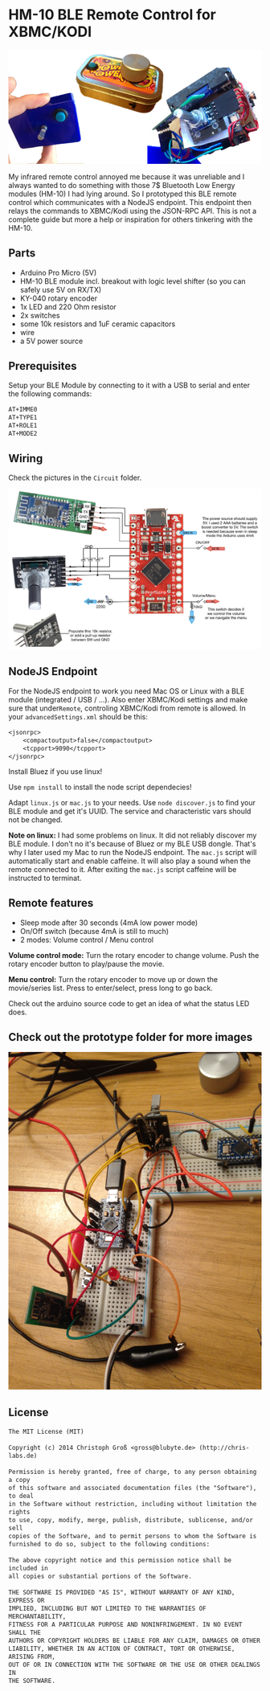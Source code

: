 # HM-10 BLE Remote Control for XBMC/KODI

![Prototypes](Prototype/Header.jpg?raw=true)

My infrared remote control annoyed me because it was unreliable and I always wanted to do something with those 7$ Bluetooth Low Energy modules (HM-10) I had lying around. So I prototyped this BLE remote control which communicates with a NodeJS endpoint. This endpoint then relays the commands to XBMC/Kodi using the JSON-RPC API. This is not a complete guide but more a help or inspiration for others tinkering with the HM-10.

## Parts

* Arduino Pro Micro (5V)
* HM-10 BLE module incl. breakout with logic level shifter (so you can safely use 5V on RX/TX)
* KY-040 rotary encoder
* 1x LED and 220 Ohm resistor
* 2x switches
* some 10k resistors and 1uF ceramic capacitors
* wire
* a 5V power source

## Prerequisites

Setup your BLE Module by connecting to it with a USB to serial and enter the following commands:

```
AT+IMME0
AT+TYPE1
AT+ROLE1
AT+MODE2
```

## Wiring

Check the pictures in the `Circuit` folder.

![Circuit](Circuit/BLE_VolControl.png?raw=true)

## NodeJS Endpoint

For the NodeJS endpoint to work you need Mac OS or Linux with a BLE module (integrated / USB / ...). Also enter XBMC/Kodi settings and make sure that under`Remote`, controling XBMC/Kodi from remote is allowed. In your `advancedSettings.xml` should be this:

```
<jsonrpc>
    <compactoutput>false</compactoutput>
    <tcpport>9090</tcpport>
</jsonrpc>
```

Install Bluez if you use linux!

Use `npm install` to install the node script dependecies!

Adapt `linux.js` or `mac.js` to your needs. Use `node discover.js` to find your BLE module and get it's UUID. The service and characteristic vars should not be changed.

**Note on linux:** I had some problems on linux. It did not reliably discover my BLE module. I don't no it's because of Bluez or my BLE USB dongle. That's why I later used my Mac to run the NodeJS endpoint. The `mac.js` script will automatically start and enable caffeine. It will also play a sound when the remote connected to it. After exiting the `mac.js` script caffeine will be instructed to terminat.

## Remote features

* Sleep mode after 30 seconds (4mA low power mode)
* On/Off switch (because 4mA is still to much)
* 2 modes: Volume control / Menu control

**Volume control mode:** Turn the rotary encoder to change volume. Push the rotary encoder button to play/pause the movie.

**Menu control:** Turn the rotary encoder to move up or down the movie/series list. Press to enter/select, press long to go back.

Check out the arduino source code to get an idea of what the status LED does.

## Check out the prototype folder for more images

![Prototyping](Prototype/IMG_2386.JPG?raw=true)

## License
    The MIT License (MIT)

    Copyright (c) 2014 Christoph Groß <gross@blubyte.de> (http://chris-labs.de)

    Permission is hereby granted, free of charge, to any person obtaining a copy
    of this software and associated documentation files (the "Software"), to deal
    in the Software without restriction, including without limitation the rights
    to use, copy, modify, merge, publish, distribute, sublicense, and/or sell
    copies of the Software, and to permit persons to whom the Software is
    furnished to do so, subject to the following conditions:

    The above copyright notice and this permission notice shall be included in
    all copies or substantial portions of the Software.

    THE SOFTWARE IS PROVIDED "AS IS", WITHOUT WARRANTY OF ANY KIND, EXPRESS OR
    IMPLIED, INCLUDING BUT NOT LIMITED TO THE WARRANTIES OF MERCHANTABILITY,
    FITNESS FOR A PARTICULAR PURPOSE AND NONINFRINGEMENT. IN NO EVENT SHALL THE
    AUTHORS OR COPYRIGHT HOLDERS BE LIABLE FOR ANY CLAIM, DAMAGES OR OTHER
    LIABILITY, WHETHER IN AN ACTION OF CONTRACT, TORT OR OTHERWISE, ARISING FROM,
    OUT OF OR IN CONNECTION WITH THE SOFTWARE OR THE USE OR OTHER DEALINGS IN
    THE SOFTWARE.